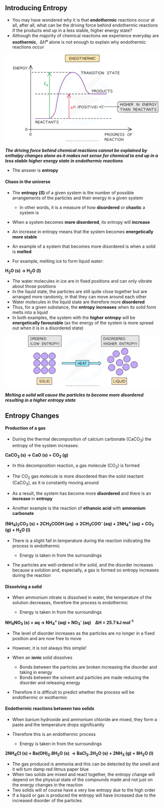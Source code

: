 Introducing Entropy
-------------------

* You may have wondered why it is that <b>endothermic</b> reactions occur at all, after all, what can be the driving force behind endothermic reactions if the products end up in a less stable, higher energy state?
* Although the majority of chemical reactions we experience everyday are<b> exothermic</b>,  Δ*H*<sup>ꝋ </sup>alone is not enough to explain why endothermic reactions occur

![5-1-2-endo-reaction-profile](5-1-2-endo-reaction-profile.png)

*<b>The driving force behind chemical reactions cannot be explained by enthalpy changes alone as it makes not sense for chemical to end up in a less stable higher energy state in endothermic reactions</b>*

* The answer is <b>entropy</b>

#### Chaos in the universe

* The <b>entropy (</b>*<b>S</b>*<b>) </b>of a given system is the number of possible arrangements of the particles and their energy in a given system

  + In other words, it is a measure of how <b>disordered</b> or<b> chaotic</b> a system is
* When a system becomes <b>more disordered</b>, its entropy will <b>increase</b>
* An increase in entropy means that the system becomes <b>energetically more stable</b>

* An example of a system that becomes more disordered is when a solid is <b>melted</b>
* For example, melting ice to form liquid water:

<b>H</b><sub><b>2</b></sub><b>O (s) → H</b><sub><b>2</b></sub><b>O (l)</b>

* The water molecules in ice are in fixed positions and can only vibrate about those positions
* In the liquid state, the particles are still quite close together but are arranged more randomly, in that they can move around each other
* Water molecules in the liquid state are therefore more <b>disordered</b>
* Thus, for a given substance, the <b>entropy</b> <b>increases</b> when its solid form melts into a liquid
* In both examples, the system with the <b>higher</b> <b>entropy</b> will be <b>energetically favourable </b>(as the energy of the system is more spread out when it is in a disordered state)

![Entropy change, downloadable AS & A Level Chemistry revision notes](5.1.6-Entropy-change.png)

*<b>Melting a solid will cause the particles to become more disordered resulting in a higher entropy state</b>*

Entropy Changes
---------------

#### Production of a gas

* During the thermal decomposition of calcium carbonate (CaCO<sub>3</sub>) the entropy of the system increases:

<b>CaCO</b><sub><b>3 </b></sub><b>(s) → CaO (s) + CO</b><sub><b>2 </b></sub><b>(g)</b>

* In this decomposition reaction, a gas molecule (CO<sub>2</sub>) is formed
* The CO<sub>2</sub> gas molecule is more disordered than the solid reactant (CaCO<sub>3</sub>), as it is constantly moving around
* As a result, the system has become more <b>disordered</b> and there is an <b>increase </b>in <b>entropy</b>

* Another example is the reaction of <b>ethanoic acid</b> with <b>ammonium carbonate</b>

<b>(NH</b><sub><b>4</b></sub><b>)</b><sub><b>2</b></sub><b>CO</b><sub><b>3</b></sub><b> (s) + 2CH</b><sub><b>3</b></sub><b>COOH (aq) → 2CH</b><sub><b>3</b></sub><b>COO</b><sup><b>-</b></sup><b> (aq) + 2NH</b><sub><b>4</b></sub><sup><b>+ </b></sup><b>(aq) + CO</b><sub><b>2</b></sub><b> (g) + H</b><sub><b>2</b></sub><b>O (l) </b>

* There is a slight fall in temperature during the reaction indicating the process is endothermic

  + Energy is taken in from the surroundings
* The particles are well-ordered in the solid, and the disorder increases because a solution and, especially, a gas is formed so entropy increases during the reaction

#### Dissolving a solid

* When ammonium nitrate is dissolved in water, the temperature of the solution decreases, therefore the process is endothermic

  + Energy is taken in from the surroundings

<b>NH</b><sub><b>4</b></sub><b>NO</b><sub><b>3</b></sub><b> (s) + aq → NH</b><sub><b>4</b></sub><sup><b>+ </b></sup><b>(aq) + NO</b><sub><b>3</b></sub><sup><b>- </b></sup><b>(aq)    ΔH = 25.7 kJ mol</b><sup><b>-1</b></sup>

* The level of disorder increases as the particles are no longer in a fixed position and are now free to move

* However, it is not always this simple!
* When an <b>ionic </b>solid dissolves

  + Bonds between the particles are broken increasing the disorder and taking in energy
  + Bonds between the solvent and particles are made reducing the disorder and releasing energy
* Therefore it is difficult to predict whether the process will be endothermic or exothermic

#### Endothermic reactions between two solids

* When barium hydroxide and ammonium chloride are mixed, they form a paste and the temperature drops significantly
* Therefore this is an endothermic process

  + Energy is taken in from the surroundings

<b>2NH</b><sub><b>4</b></sub><b>Cl (s) + Ba(OH)</b><sub><b>2</b></sub><b>.8H</b><sub><b>2</b></sub><b>O (s)  → BaCl</b><sub><b>2</b></sub><b>.2H</b><sub><b>2</b></sub><b>O (s) + 2NH</b><sub><b>3</b></sub><b> (g) + 8H</b><sub><b>2</b></sub><b>O (l)</b>

* The gas produced is ammonia and this can be detected by the smell and it will turn damp red litmus paper blue
* When two solids are mixed and react together, the entropy change will depend on the physical state of the compounds made and not just on the energy changes in the reaction
* Two solids will of course have a very low entropy due to the high order
* If a liquid or gas is produced the entropy will have increased due to the increased disorder of the particles
